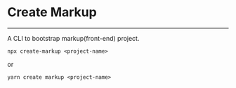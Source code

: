 # Create Markup
---
A CLI to bootstrap markup(front-end) project.

```
npx create-markup <project-name>
```
or

```
yarn create markup <project-name>
```
